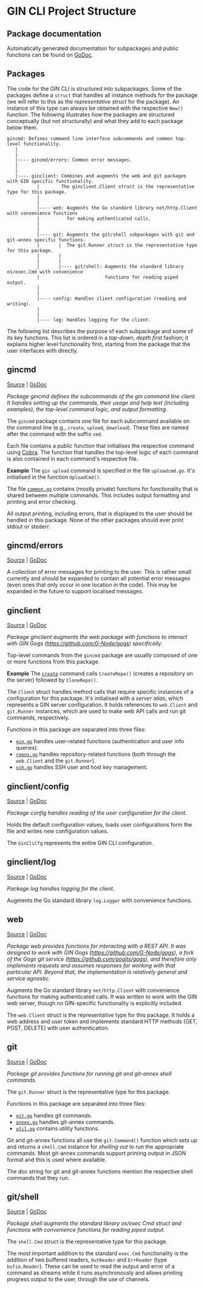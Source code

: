 # GIN CLI Project Structure

## Package documentation

Automatically generated documentation for subpackages and public functions can be found on [GoDoc](https://godoc.org/github.com/G-Node/gin-cli).


## Packages

The code for the GIN CLI is structured into subpackages.  Some of the packages define a `struct` that handles all instance methods for the package (we will refer to this as the *representative struct* for the package).  An instance of this type can always be obtained with the respective `New()` function.  The following illustrates how the packages are structured conceptually (but not structurally) and what they add to each package below them.

```
gincmd: Defines command line interface subcommands and common top-level functionality.
   |
   |
   |---- gincmd/errors: Common error messages.
   |
   |
   |---- ginclient: Combines and augments the web and git packages with GIN specific functionality.
           |        The ginclient.Client struct is the representative type for this package.
           |
           |
           |---- web: Augments the Go standard library net/http.Client with convenience functions
           |          for making authenticated calls.
           |
           |
           |---- git: Augments the git/shell subpackages with git and git-annex specific functions.
           |       |  The git.Runner struct is the representative type for this package.
           |       |
           |       |
           |       |---- git/shell: Augments the standard library os/exec.Cmd with convenience
           |                        functions for reading piped output.
           |
           |
           |---- config: Handles client configuration (reading and writing).
           |
           |
           |---- log: Handles logging for the client.

```


The following list describes the purpose of each subpackage and some of its key functions.  This list is ordered in a *top-down*, *depth first* fashion; it explains higher level functionality first, starting from the package that the user interfaces with directly.


## gincmd

[Source](../gincmd) | [GoDoc](https://godoc.org/github.com/G-Node/gin-cli/gincmd)

*Package gincmd defines the subcommands of the gin command line client. It handles setting up the commands, their usage and help text (including examples), the top-level command logic, and output formatting.*

The `gincmd` package contains one file for each subcommand available on the command line (e.g., `create`, `upload`, `download`).  These files are named after the command with the suffix `cmd`.

Each file contains a public function that initialises the respective command using [Cobra](https://github.com/spf13/cobra).  The function that handles the top-level logic of each command is also contained in each command's respective file.

**Example** The `gin upload` command is specified in the file `uploadcmd.go`.  It's initialised in the function `UploadCmd()`.

The file [`common.go`](../gincmd/common.go) contains (mostly private) functions for functionality that is shared between multiple commands.  This includes output formatting and printing and error checking.

All output printing, including errors, that is displayed to the user should be handled in this package.  None of the other packages should ever print stdout or stederr.


## gincmd/errors

[Source](../gincmd/ginerrors) | [GoDoc](https://godoc.org/github.com/G-Node/gin-cli/gincmd/ginerrors)

A collection of error messages for printing to the user.  This is rather small currently and should be expanded to contain all potential error messages (even ones that only occur in one location in the code).  This may be expanded in the future to support localised messages.


## ginclient

[Source](../ginclient) | [GoDoc](https://godoc.org/github.com/G-Node/gin-cli/ginclient)

*Package ginclient augments the web package with functions to interact with GIN Gogs (https://github.com/G-Node/gogs) specifically.*

Top-level commands from the `gincmd` package are usually composed of one or more functions from this package.

**Example** The [`create`](https://godoc.org/github.com/G-Node/gin-cli/gincmd/createcmd.go) command calls `CreateRepo()` (creates a repository on the server) followed by `CloneRepo()`.

The `Client` struct handles method calls that require specific instances of a configuration for this package.  It's initialised with a *server alias*, which represents a GIN server configuration.  It holds references to `web.Client` and `git.Runner` instances, which are used to make web API calls and run git commands, respectively.

Functions in this package are separated into three files:
- [`gin.go`](../ginclient/gin.go) handles user-related functions (authentication and user info queries).
- [`repos.go`](../ginclient/repos.go) handles repository-related functions (both through the `web.Client` and the `git.Runner`).
- [`ssh.go`](../ginclient/ssh.go) handles SSH user and host key management.


## ginclient/config

[Source](../ginclient/config) | [GoDoc](https://godoc.org/github.com/G-Node/gin-cli/ginclient/config)

*Package config handles reading of the user configuration for the client.*

Holds the default configuration values, loads user configurations form the file and writes new configuration values.

The `GinCliCfg` represents the entire GIN CLI configuration.


## ginclient/log

[Source](../ginclient/log) | [GoDoc](https://godoc.org/github.com/G-Node/gin-cli/ginclient/log)

*Package log handles logging for the client.*

Augments the Go standard library `log.Logger` with convenience functions.


## web

[Source](../web) | [GoDoc](https://godoc.org/github.com/G-Node/gin-cli/web)

*Package web provides functions for interacting with a REST API. It was designed to work with GIN Gogs (https://github.com/G-Node/gogs), a fork of the Gogs git service (https://github.com/gogits/gogs), and therefore only implements requests and assumes responses for working with that particular API. Beyond that, the implementation is relatively general and service agnostic.*

Augments the Go standard library `net/http.Client` with convenience functions for making authenticated calls.  It was written to work with the GIN web server, though no GIN-specific functionality is explicitly included.

The `web.Client` struct is the representative type for this package.  It holds a web address and user token and implements standard HTTP methods (GET, POST, DELETE) with user authentication.


## git

[Source](../git) | [GoDoc](https://godoc.org/github.com/G-Node/gin-cli/git)

*Package git provides functions for running git and git-annex shell commands.*

The `git.Runner` struct is the representative type for this package.

Functions in this package are separated into three files:
- [`git.go`](../git/git.go) handles git commands.
- [`annex.go`](../git/annex.go) handles git-annex commands.
- [`util.go`](../git/util.go) contains utility functions.

Git and git-annex functions all use the `git.Command()` function which sets up and returns a `shell.Cmd` instance for *shelling out* to run the appropriate commands.  Most git-annex commands support printing output in JSON format and this is used where available.

The doc string for git and git-annex functions mention the respective shell commands that they run.


## git/shell

[Source](../git/shell) | [GoDoc](https://godoc.org/github.com/G-Node/gin-cli/git/shell)

*Package shell augments the standard library os/exec Cmd struct and functions with convenience functions for reading piped output.*

The `shell.Cmd` struct is the representative type for this package.

The most important addition to the standard `exec.Cmd` functionality is the addition of two buffered readers, `OutReader` and `ErrReader` (type `bufio.Reader`).  These can be used to read the output and error of a command as streams while it runs asynchronously and allows printing progress output to the user, through the use of channels.
